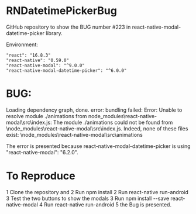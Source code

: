 # RNDatetimePickerBug
GitHub repository to show the BUG number #223 in react-native-modal-datetime-picker library.

Environment:

    "react": "16.8.3"
    "react-native": "0.59.0"
    "react-native-modal": "^9.0.0"
    "react-native-modal-datetime-picker": "^6.0.0"


# BUG:
  Loading dependency graph, done.
  error: bundling failed: Error: Unable to resolve module ./animations from node_modules\react-native-modal\src\index.js: The module ./animations could not be found from \node_modules\react-native-modal\src\index.js. Indeed, none of these files exist: \node_modules\react-native-modal\src\animations

The error is presented because react-native-modal-datetime-picker is using "react-native-modal": "6.2.0".

# To Reproduce
1 Clone the repository and
2 Run npm install
2 Run react-native run-android
3 Test the two buttons to show the modals
3 Run npm install  --save react-native-modal
4 Run react-native run-android
5 the Bug is presented.
